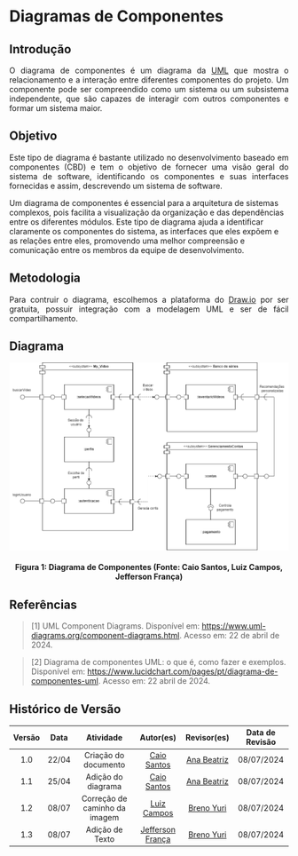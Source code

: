 # Diagramas de Componentes

## Introdução
<p style="text-align: justify;">O diagrama de componentes é um diagrama da <a href="https://www.uml-diagrams.org/">UML</a> que mostra o relacionamento e a interação entre diferentes componentes do projeto. Um componente pode ser compreendido como um sistema ou um subsistema independente, que são capazes de interagir com outros componentes e formar um sistema maior.</p>

## Objetivo
<p style="text-align: justify;">Este tipo de diagrama é bastante utilizado no desenvolvimento baseado em componentes (CBD) e tem o objetivo de fornecer uma visão geral do sistema de software, identificando os componentes e suas interfaces fornecidas e assim, descrevendo um sistema de software.

Um diagrama de componentes é essencial para a arquitetura de sistemas complexos, pois facilita a visualização da organização e das dependências entre os diferentes módulos. Este tipo de diagrama ajuda a identificar claramente os componentes do sistema, as interfaces que eles expõem e as relações entre eles, promovendo uma melhor compreensão e comunicação entre os membros da equipe de desenvolvimento.</p>

## Metodologia
<p style="text-align: justify;">Para contruir o diagrama, escolhemos a plataforma do <a href="https://www.draw.io/">Draw.io</a> por ser gratuita, possuir integração com a modelagem UML e ser de fácil compartilhamento.</p>


## Diagrama
![Diagrama de Componentes](../assets/img/modelagem/DiagramaComponentes.png)
#### <p style="text-align: center">Figura 1: Diagrama de Componentes (Fonte: Caio Santos, Luiz Campos, Jefferson França) </p>

## Referências

> [1] UML Component Diagrams. Disponível em: <https://www.uml-diagrams.org/component-diagrams.html>. Acesso em: 22 de abril de 2024.

> [2] Diagrama de componentes UML: o que é, como fazer e exemplos. Disponível em: <https://www.lucidchart.com/pages/pt/diagrama-de-componentes-uml>. Acesso em: 22 abril de 2024.

## Histórico de Versão

| Versão | Data  |           Atividade           |                    Autor(es)                     | Revisor(es) | Data de Revisão |
| :----: | :---: | :---------------------------: | :----------------------------------------------: | :---------: | :-------------: |
|  1.0   | 22/04 |     Criação do documento      |  [Caio Santos](https://github.com/caiobsantos)   |  [Ana Beatriz](https://github.com/anabfs)           |      08/07/2024           |
|  1.1   | 25/04 |      Adição do diagrama       |  [Caio Santos](https://github.com/caiobsantos)   |  [Ana Beatriz](https://github.com/anabfs)           |        08/07/2024         |
|  1.2   | 08/07 | Correção de caminho da imagem | [Luiz Campos](https://github.com/Luiz-GL-Campos) |  [Breno Yuri](https://github.com/YuriBre)   |  08/07/2024    
|  1.3   | 08/07 |        Adição de Texto        |  [Jefferson França](https://github.com/Frans6)   |     [Breno Yuri](https://github.com/YuriBre)          |      08/07/2024                |
